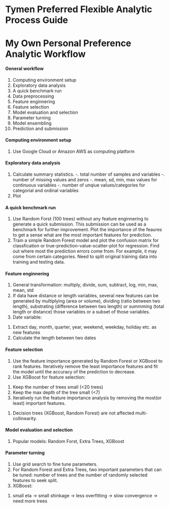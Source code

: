 Tymen Preferred Flexible Analytic Process Guide
================

My Own Personal Preference Analytic Workflow
============================================

#### General workflow

1.  Computing environment setup
2.  Exploratory data analysis
3.  A quick benchmark run
4.  Data preprocessing
5.  Feature enginnering
6.  Feature selection
7.  Model evaluation and selection
8.  Parameter turning
9.  Model ensembling
10. Prediction and submission

#### Computing environment setup

1.  Use Google Cloud or Amazon AWS as computing platform

#### Exploratory data analysis

1.  Calculate summary statistics.
    -. total number of samples and variables
    -. number of missing values and zeros
    -. mean, sd, min, max values for continuous variables
    -. number of unqiue values/categories for categorial and ordinal variables
2.  Plot

#### A quick benchmark run

1.  Use Random Forst (100 trees) without any feature enginnering to generate a quick submission. This submission can be used as a benchmark for further improvement. Plot the importance of the feaures to get a sense what are the most important features for prediction.
2.  Train a simple Random Forest model and plot the confusion matrix for classfication or true-prediction-value-scatter-plot for regression. Find out where most the prediction errors come from. For example, it may come from certain categories. Need to split original training data into training and testing data.

#### Feature enginnering

1.  General transformation: multiply, divide, sum, subtract, log, min, max, mean, std
2.  If data have distance or length variables, several new features can be generated by multiplying (area or volume), dividing (ratio between two length), substrating (difference between two length) or summming (total length or distance) those variables or a subset of those variables.
3.  Date variable:

<!-- -->

1.  Extract day, month, quarter, year, weekend, weekday, holiday etc. as new features
2.  Calculate the length between two dates

#### Feature selection

1.  Use the feature importance generated by Random Forest or XGBoost to rank features. Iteratively remove the least importance features and fit the model until the accuracy of the prediction to decrease.
2.  Use XGBoost for feature selection:

<!-- -->

1.  Keep the number of trees small (&lt;20 trees)
2.  Keep the max depth of the tree small (&lt;7)
3.  Iteratively run the feature importance analysis by removing the most(or least) important features.

<!-- -->

1.  Decision trees (XGBoost, Random Forest) are not affected multi-collinearity.

#### Model evaluation and selection

1.  Popular models: Random Forst, Extra Trees, XGBoost

#### Parameter turning

1.  Use grid search to fine tune parameters.
2.  For Random Forest and Extra Trees, two important parameters that can be tuned: number of trees and the number of randomly selected features to seek split.
3.  XGBoost:

<!-- -->

1.  small eta -&gt; small shinkage -&gt; less overfitting -&gt; slow convergence -&gt; need more trees
